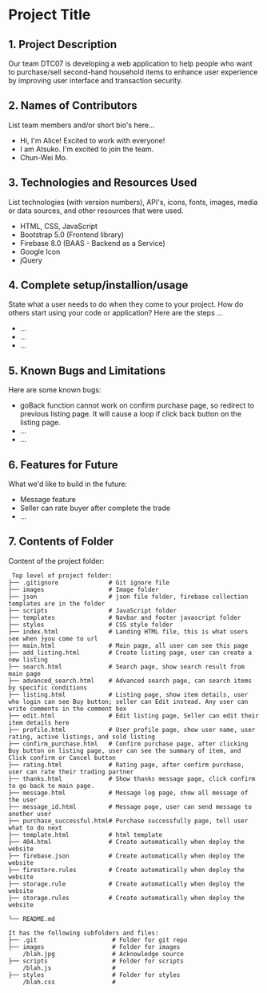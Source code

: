 # Project Title

## 1. Project Description
Our team DTC07 is developing a web application to help people who want to purchase/sell second-hand household items to enhance user experience by improving user interface and transaction security.

## 2. Names of Contributors
List team members and/or short bio's here... 
* Hi, I'm Alice! Excited to work with everyone!
* I am Atsuko. I'm excited to join the team.
* Chun-Wei Mo.
	
## 3. Technologies and Resources Used
List technologies (with version numbers), API's, icons, fonts, images, media or data sources, and other resources that were used.
* HTML, CSS, JavaScript
* Bootstrap 5.0 (Frontend library)
* Firebase 8.0 (BAAS - Backend as a Service)
* Google Icon
* jQuery

## 4. Complete setup/installion/usage
State what a user needs to do when they come to your project.  How do others start using your code or application?
Here are the steps ...
* ...
* ...
* ...

## 5. Known Bugs and Limitations
Here are some known bugs:
* goBack function cannot work on confirm purchase page, so redirect to previous listing page. It will cause a loop if click back button on the listing page.
* ...
* ...

## 6. Features for Future
What we'd like to build in the future:
* Message feature
* Seller can rate buyer after complete the trade
* ...
	
## 7. Contents of Folder
Content of the project folder:

```
 Top level of project folder: 
├── .gitignore              # Git ignore file
├── images                  # Image folder
├── json                    # json file folder, firebase collection templates are in the folder
├── scripts                 # JavaScript folder
├── templates               # Navbar and footer javascript folder
├── styles                  # CSS style folder
├── index.html              # Landing HTML file, this is what users see when ├you come to url
├── main.html               # Main page, all user can see this page
├── add_listing.html        # Create listing page, user can create a new listing 
├── search.html             # Search page, show search result from main page
├── advanced_search.html    # Advanced search page, can search items by specific conditions
├── listing.html            # Listing page, show item details, user who login can see Buy button; seller can Edit instead. Any user can write comments in the comment box
├── edit.html               # Edit listing page, Seller can edit their item details here
├── profile.html            # User profile page, show user name, user rating, active listings, and sold listing
├── confirm_purchase.html   # Confirm purchase page, after clicking Buy button on listing page, user can see the summary of item, and Click confirm or Cancel button
├── rating.html             # Rating page, after confirm purchase, user can rate their trading partner
├── thanks.html             # Show thanks message page, click confirm to go back to main page.
├── message.html            # Message log page, show all message of the user
├── message_id.html         # Message page, user can send message to another user
├── purchase_successful.html# Purchase successfully page, tell user what to do next
├── template.html           # html template
├── 404.html                # Create automatically when deploy the website
├── firebase.json           # Create automatically when deploy the website
├── firestore.rules         # Create automatically when deploy the website
├── storage.rule            # Create automatically when deploy the website
├── storage.rules           # Create automatically when deploy the website

└── README.md

It has the following subfolders and files:
├── .git                     # Folder for git repo
├── images                   # Folder for images
    /blah.jpg                # Acknowledge source
├── scripts                  # Folder for scripts
    /blah.js                 # 
├── styles                   # Folder for styles
    /blah.css                # 



```


